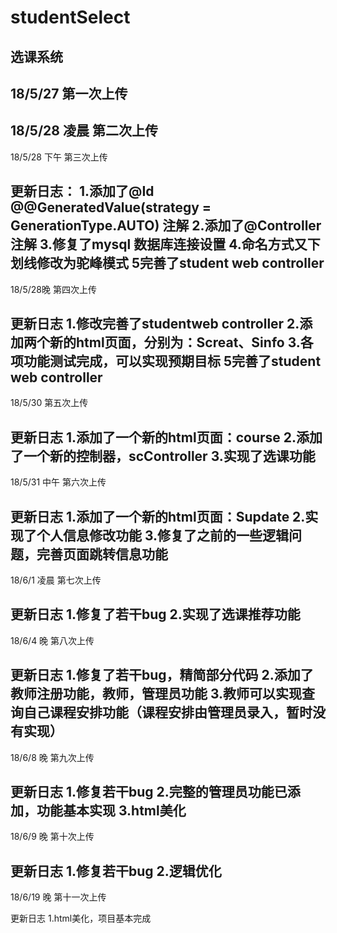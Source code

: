 ﻿# studentSelect
选课系统
---------------------------------
18/5/27
第一次上传
---------------------------------
18/5/28 凌晨
第二次上传
---------------------------------
18/5/28 下午
第三次上传

更新日志：
1.添加了@Id @@GeneratedValue(strategy = GenerationType.AUTO) 注解
2.添加了@Controller 注解
3.修复了mysql 数据库连接设置
4.命名方式又下划线修改为驼峰模式
5完善了student  web controller
---------------------------------
18/5/28晚
第四次上传

更新日志
1.修改完善了studentweb controller
2.添加两个新的html页面，分别为：Screat、Sinfo
3.各项功能测试完成，可以实现预期目标
5完善了student  web controller
---------------------------------
18/5/30
第五次上传

更新日志
1.添加了一个新的html页面：course
2.添加了一个新的控制器，scController
3.实现了选课功能
---------------------------------
18/5/31 中午
第六次上传

更新日志
1.添加了一个新的html页面：Supdate
2.实现了个人信息修改功能
3.修复了之前的一些逻辑问题，完善页面跳转信息功能
---------------------------------
18/6/1 凌晨
第七次上传

更新日志
1.修复了若干bug
2.实现了选课推荐功能
---------------------------------
18/6/4 晚
第八次上传

更新日志
1.修复了若干bug，精简部分代码
2.添加了教师注册功能，教师，管理员功能
3.教师可以实现查询自己课程安排功能（课程安排由管理员录入，暂时没有实现）
---------------------------------
18/6/8 晚
第九次上传

更新日志
1.修复若干bug
2.完整的管理员功能已添加，功能基本实现
3.html美化
---------------------------------
18/6/9 晚
第十次上传

更新日志
1.修复若干bug
2.逻辑优化
---------------------------------
18/6/19 晚
第十一次上传

更新日志
1.html美化，项目基本完成